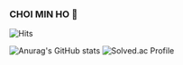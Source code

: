 ### CHOI MIN HO 👋

![Hits](https://hits.seeyoufarm.com/api/count/incr/badge.svg?url=https%3A%2F%2Fgithub.com%2Fchlals862&count_bg=%2379C83D&title_bg=%23555555&icon=&icon_color=%23E7E7E7&title=hits&edge_flat=false)

![Anurag's GitHub stats](https://github-readme-stats.vercel.app/api?username=chlals862&theme=onedark&show_icons=true)
![Solved.ac Profile](http://mazassumnida.wtf/api/v2/generate_badge?boj=chlals862)

